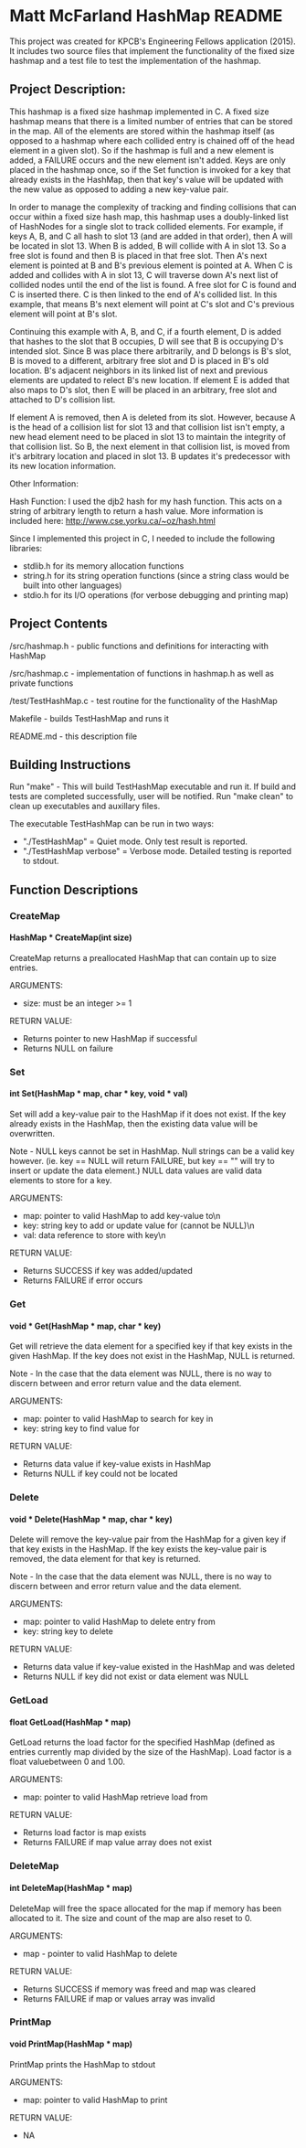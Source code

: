 # Matt McFarland HashMap README

This project was created for KPCB's Engineering Fellows application (2015). It includes two source files that implement the functionality of the fixed size hashmap and a test file to test the implementation of the hashmap.

## Project Description:

This hashmap is a fixed size hashmap implemented in C. A fixed size hashmap means that there is a limited number of entries that can be stored in the map. All of the elements are stored within the hashmap itself (as opposed to a hashmap where each collided entry is chained off of the head element in a given slot). So if the hashmap is full and a new element is added, a FAILURE occurs and the new element isn't added. Keys are only placed in the hashmap once, so if the Set function is invoked for a key that already exists in the HashMap, then that key's value will be updated with the new value as opposed to adding a new key-value pair.

In order to manage the complexity of tracking and finding collisions that can occur within a fixed size hash map, this hashmap uses a doubly-linked list of HashNodes for a single slot to track collided elements. For example, if keys A, B, and C all hash to slot 13 (and are added in that order), then A will be located in slot 13. When B is added, B will collide with A in slot 13. So a free slot is found and then B is placed in that free slot. Then A's next element is pointed at B and B's previous element is pointed at A. When C is added and collides with A in slot 13, C will traverse down A's next list of collided nodes until the end of the list is found. A free slot for C is found and C is inserted there. C is then linked to the end of A's collided list. In this example, that means B's next element will point at C's slot and C's previous element will point at B's slot. 

Continuing this example with A, B, and C, if a fourth element, D is added that hashes to the slot that B occupies, D will see that B is occupying D's intended slot. Since B was place there arbitrarily, and D belongs is B's slot, B is moved to a different, arbitrary free slot and D is placed in B's old location. B's adjacent neighbors in its linked list of next and previous elements are updated to relect B's new location. If element E is added that also maps to D's slot, then E will be placed in an arbitrary, free slot and attached to D's collision list.

If element A is removed, then A is deleted from its slot. However, because A is the head of a collision list for slot 13 and that collision list isn't empty, a new head element need to be placed in slot 13 to maintain the integrity of that collision list. So B, the next element in that collision list, is moved from it's arbitrary location and placed in slot 13. B updates it's predecessor with its new location information.

Other Information:

Hash Function: I used the djb2 hash for my hash function. This acts on a string of arbitrary length to return a hash value. More information is included here: http://www.cse.yorku.ca/~oz/hash.html

Since I implemented this project in C, I needed to include the following libraries:
- stdlib.h for its memory allocation functions
- string.h for its string operation functions (since a string class would be built into other languages)
- stdio.h for its I/O operations (for verbose debugging and printing map)

## Project Contents

/src/hashmap.h       - public functions and definitions for interacting with HashMap

/src/hashmap.c       - implementation of functions in hashmap.h as well as private functions

/test/TestHashMap.c  - test routine for the functionality of the HashMap

Makefile             - builds TestHashMap and runs it

README.md            - this description file

## Building Instructions

Run "make" - This will build TestHashMap executable and run it. If build and tests are completed successfully, user will be notified. Run "make clean" to clean up executables and auxillary files.

The executable TestHashMap can be run in two ways:
- "./TestHashMap" = Quiet mode. Only test result is reported.
- "./TestHashMap verbose" = Verbose mode. Detailed testing is reported to stdout.

## Function Descriptions

### CreateMap
#### HashMap * CreateMap(int size)

CreateMap returns a preallocated HashMap that
can contain up to size entries.

ARGUMENTS:

- size: must be an integer >= 1

RETURN VALUE:

- Returns pointer to new HashMap if successful
- Returns NULL on failure
 

### Set
#### int Set(HashMap * map, char * key, void * val)

Set will add a key-value pair to the HashMap if it does not exist. If the key already exists in the HashMap, then the existing data value will be overwritten.

Note - NULL keys cannot be set in HashMap. Null strings can be a valid key however. (ie. key == NULL will return FAILURE, but key == "" will try to insert or update the data element.) NULL data values are valid data elements to store for a key.

ARGUMENTS:

- map: pointer to valid HashMap to add key-value to\n
- key: string key to add or update value for (cannot be NULL)\n
- val: data reference to store with key\n
 
RETURN VALUE:

- Returns SUCCESS if key was added/updated 
- Returns FAILURE if error occurs

### Get
#### void * Get(HashMap * map, char * key)

Get will retrieve the data element for a specified key if that key exists in the given HashMap. If the key does not exist in the HashMap, NULL is returned.

Note - In the case that the data element was NULL, there is no way to discern between and error return value and the data element.

ARGUMENTS:

- map: pointer to valid HashMap to search for key in
- key: string key to find value for

RETURN VALUE:
- Returns data value if key-value exists in HashMap
- Returns NULL if key could not be located

### Delete
#### void * Delete(HashMap * map, char * key)

Delete will remove the key-value pair from the HashMap for a given key if that key exists in the HashMap. If the key exists the key-value pair is removed, the data element for that key is returned.

Note - In the case that the data element was NULL, there is no way to discern between and error return value and the data element.

ARGUMENTS:

- map: pointer to valid HashMap to delete entry from
- key: string key to delete
  
RETURN VALUE:

- Returns data value if key-value existed in the HashMap and was deleted
- Returns NULL if key did not exist or data element was NULL

### GetLoad
#### float GetLoad(HashMap * map)

GetLoad returns the load factor for the specified HashMap (defined as entries currently map divided by the size of the HashMap). Load factor is a float valuebetween 0 and 1.00. 

ARGUMENTS:

- map: pointer to valid HashMap retrieve load from 

RETURN VALUE:

- Returns load factor is map exists
- Returns FAILURE if map value array does not exist

### DeleteMap
#### int DeleteMap(HashMap * map)

DeleteMap will free the space allocated for the map if memory has been allocated to it. The size and count of the map are also reset to 0.

ARGUMENTS:

- map - pointer to valid HashMap to delete

RETURN VALUE:

- Returns SUCCESS if memory was freed and map was cleared
- Returns FAILURE if map or values array was invalid

### PrintMap
#### void PrintMap(HashMap * map)

PrintMap prints the HashMap to stdout 

ARGUMENTS:

- map: pointer to valid HashMap to print

RETURN VALUE:

- NA

